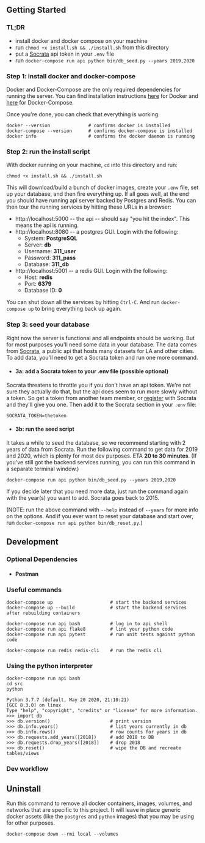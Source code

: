 ## Getting Started

### TL;DR
  - install docker and docker compose on your machine
  - run `chmod +x install.sh && ./install.sh` from this directory
  - put a [Socrata](https://dev.socrata.com/) api token in your `.env` file
  - run `docker-compose run api python bin/db_seed.py --years 2019,2020`

### Step 1: install docker and docker-compose
Docker and Docker-Compose are the only required dependencies for running the server. You can find installation instructions [here](https://docs.docker.com/compose/install/) for Docker and [here](https://docs.docker.com/compose/install/) for Docker-Compose.

Once you're done, you can check that everything is working:
```
docker --version              # confirms docker is installed
docker-compose --version      # confirms docker-compose is installed
docker info                   # confirms the docker daemon is running
```

### Step 2: run the install script
With docker running on your machine, `cd` into this directory and run:
```
chmod +x install.sh && ./install.sh
```
This will download/build a bunch of docker images, create your `.env` file, set up your database, and then fire everything up. If all goes well, at the end you should have running api server backed by Postgres and Redis. You can then tour the running services by hitting these URLs in a browser:
- http://localhost:5000 -- the api -- should say "you hit the index". This means the api is running.
- http://localhost:8080 -- a postgres GUI. Login with the following:
  - System: **PostgreSQL**
  - Server: **db**
  - Username: **311_user**
  - Password: **311_pass**
  - Database: **311_db**
- http://localhost:5001 -- a redis GUI. Login with the following:
  - Host: **redis**
  - Port: **6379**
  - Database ID: **0**

You can shut down all the services by hitting `Ctrl-C`. And run `docker-compose up` to bring everything back up again.

### Step 3: seed your database
Right now the server is functional and all endpoints should be working. But for most purposes you'll need some data in your database. The data comes from [Socrata](https://dev.socrata.com/), a public api that hosts many datasets for LA and other cities. To add data, you'll need to get a Socrata token and run one more command.

- #### 3a: add a Socrata token to your .env file (possible optional)
Socrata threatens to throttle you if you don't have an api token. We're not sure they actually do that, but the api does seem to run more slowly without a token. So get a token from another team member, or [register](https://opendata.socrata.com/login) with Socrata and they'll give you one. Then add it to the Socrata section in your `.env` file:
```
SOCRATA_TOKEN=thetoken
```
- #### 3b: run the seed script
It takes a while to seed the database, so we recommend starting with 2 years of data from Socrata. Run the following command to get data for 2019 and 2020, which is plenty for most dev purposes. ETA **20 to 30 minutes**. (If you've still got the backend services running, you can run this command in a separate terminal window.)
```
docker-compose run api python bin/db_seed.py --years 2019,2020
```
If you decide later that you need more data, just run the command again with the year(s) you want to add. Socrata goes back to 2015.

(NOTE: run the above command with `--help` instead of `--years` for more info on the options. And if you ever want to reset your database and start over, run `docker-compose run api python bin/db_reset.py`.)


## Development

### Optional Dependencies

  - #### Postman


### Useful commands
```
docker-compose up                     # start the backend services
docker-compose up --build             # start the backend services after rebuilding containers

docker-compose run api bash           # log in to api shell
docker-compose run api flake8         # lint your python code
docker-compose run api pytest         # run unit tests against python code

docker-compose run redis redis-cli    # run the redis cli  
```

### Using the python interpreter
```
docker-compose run api bash
cd src
python

Python 3.7.7 (default, May 20 2020, 21:10:21)
[GCC 8.3.0] on linux
Type "help", "copyright", "credits" or "license" for more information.
>>> import db
>>> db.version()                      # print version
>>> db.info.years()                   # list years currently in db
>>> db.info.rows()                    # row counts for years in db
>>> db.requests.add_years([2018])     # add 2018 to DB
>>> db.requests.drop_years([2018])    # drop 2018
>>> db.reset()                        # wipe the DB and recreate tables/views
```

### Dev workflow



## Uninstall
Run this command to remove all docker containers, images, volumes, and networks that are specific to this project. It will leave in place generic docker assets (like the `postgres` and `python` images) that you may be using for other purposes.
```
docker-compose down --rmi local --volumes
```
